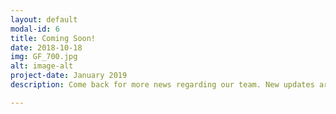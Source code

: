 ```yaml
---
layout: default
modal-id: 6
title: Coming Soon!
date: 2018-10-18
img: GF_700.jpg
alt: image-alt
project-date: January 2019
description: Come back for more news regarding our team. New updates are coming soon. Check out our Twitter and Facebook accounts for more about us.

---
```

